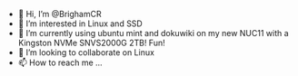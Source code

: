 - 👋 Hi, I’m @BrighamCR
- 👀 I’m interested in Linux and SSD
- 🌱 I’m currently using ubuntu mint and dokuwiki on my new NUC11 with a Kingston NVMe SNVS2000G 2TB! Fun!
- 💞️ I’m looking to collaborate on Linux 
- 📫 How to reach me ...

<!---
BrighamCR/BrighamCR is a ✨ special ✨ repository because its `README.md` (this file) appears on your GitHub profile.
You can click the Preview link to take a look at your changes.
--->

